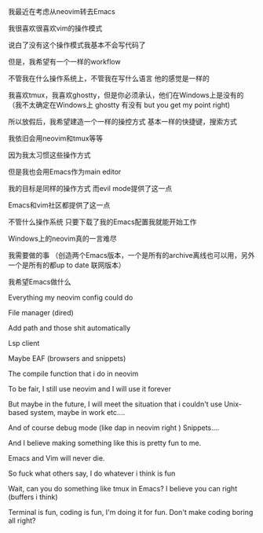 
我最近在考虑从neovim转去Emacs

我很喜欢很喜欢vim的操作模式

说白了没有这个操作模式我基本不会写代码了

但是，我希望有一个一样的workflow

不管我在什么操作系统上，不管我在写什么语言
他的感觉是一样的

我喜欢tmux，我喜欢ghostty，但是你必须承认，他们在Windows上是没有的（我不太确定在Windows上 ghostty 有没有 but you get my point right)

所以放假后，我希望建造一个一样的操控方式
基本一样的快捷键，搜索方式

我依旧会用neovim和tmux等等

因为我太习惯这些操作方式

但是我也会用Emacs作为main editor

我的目标是同样的操作方式 而evil mode提供了这一点

Emacs和vim社区都提供了这一点

不管什么操作系统 只要下载了我的Emacs配置我就能开始工作

Windows上的neovim真的一言难尽

我需要做的事 （创造两个Emacs版本，一个是所有的archive离线也可以用，另外一个是所有的都up to date 联网版本）

我希望Emacs做什么

Everything my neovim config could do 

File manager (dired)

Add path and those shit automatically 

Lsp client 

Maybe EAF (browsers and snippets)

The compile function that i do in neovim

To be fair, I still use neovim and I will use it forever 

But maybe in the future, I will meet the situation that i couldn't use Unix-based system, maybe in work etc....

And of course debug mode (like dap in neovim right )
Snippets....

And I believe making something like this is pretty fun to me.

Emacs and Vim will never die.

So fuck what others say, I do whatever i think is fun

Wait, can you do something like tmux in Emacs? I believe you can right (buffers i think)

Terminal is fun, coding is fun, I'm doing it for fun. Don't make coding boring all right?